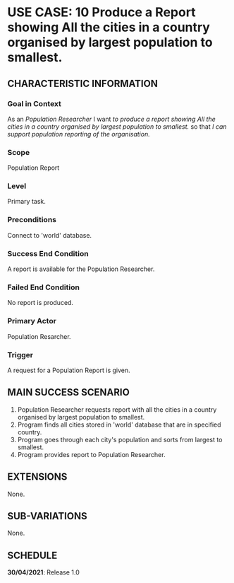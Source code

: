 # USE CASE: 10 Produce a Report showing All the cities in a country organised by largest population to smallest.

## CHARACTERISTIC INFORMATION

### Goal in Context

As an *Population  Researcher* I want *to produce a report showing All the cities in a country organised by largest population to smallest.* so that *I can support population reporting of the organisation.*

### Scope

Population Report

### Level

Primary task.

### Preconditions

Connect to 'world' database.

### Success End Condition

A report is available for the Population Researcher.

### Failed End Condition

No report is produced.

### Primary Actor

Population Resarcher.

### Trigger

A request for a Population Report is given.

## MAIN SUCCESS SCENARIO

1. Population Researcher requests report with all the cities in a country organised by largest population to smallest.
2. Program finds all cities stored in 'world' database that are in specified country.
3. Program goes through each city's population and sorts from largest to smallest.
4. Program provides report to Population Researcher.

## EXTENSIONS

None.

## SUB-VARIATIONS

None.

## SCHEDULE

**30/04/2021**: Release 1.0